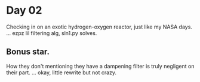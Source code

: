 # Day 02
Checking in on an exotic hydrogen-oxygen reactor, just like my NASA days.
... ezpz lil filtering alg, sln1.py solves.

## Bonus star.
How they don't mentioning they have a dampening filter is truly negligent on their part.
... okay, little rewrite but not crazy.
